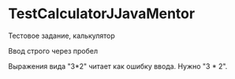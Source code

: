 # TestCalculatorJJavaMentor
Тестовое задание, калькулятор


Ввод строго через пробел

Выражения вида "3*2" читает как ошибку ввода. Нужно "3 * 2".
